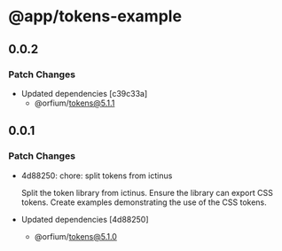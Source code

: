 # @app/tokens-example

## 0.0.2

### Patch Changes

- Updated dependencies [c39c33a]
  - @orfium/tokens@5.1.1

## 0.0.1

### Patch Changes

- 4d88250: chore: split tokens from ictinus

  Split the token library from ictinus.
  Ensure the library can export CSS tokens.
  Create examples demonstrating the use of the CSS tokens.

- Updated dependencies [4d88250]
  - @orfium/tokens@5.1.0

